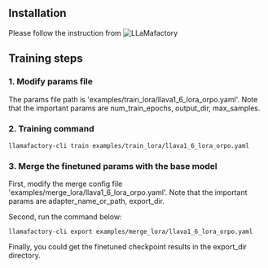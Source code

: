 ## Installation
Please follow the instruction from ![LLaMafactory](https://github.com/hiyouga/LLaMA-Factory?tab=readme-ov-file#installation)


## Training steps

### 1. Modify params file
The params file path is 'examples/train_lora/llava1_6_lora_orpo.yaml'.
Note that the important params are num_train_epochs, output_dir, max_samples.


### 2. Training command
```
llamafactory-cli train examples/train_lora/llava1_6_lora_orpo.yaml
```

### 3. Merge the finetuned params with the base model
First, modify the merge config file 'examples/merge_lora/llava1_6_lora_orpo.yaml'.
Note that the important params are adapter_name_or_path, export_dir.

Second, run the command below:
```
llamafactory-cli export examples/merge_lora/llava1_6_lora_orpo.yaml
```

Finally, you could get the finetuned checkpoint results in the export_dir directory.